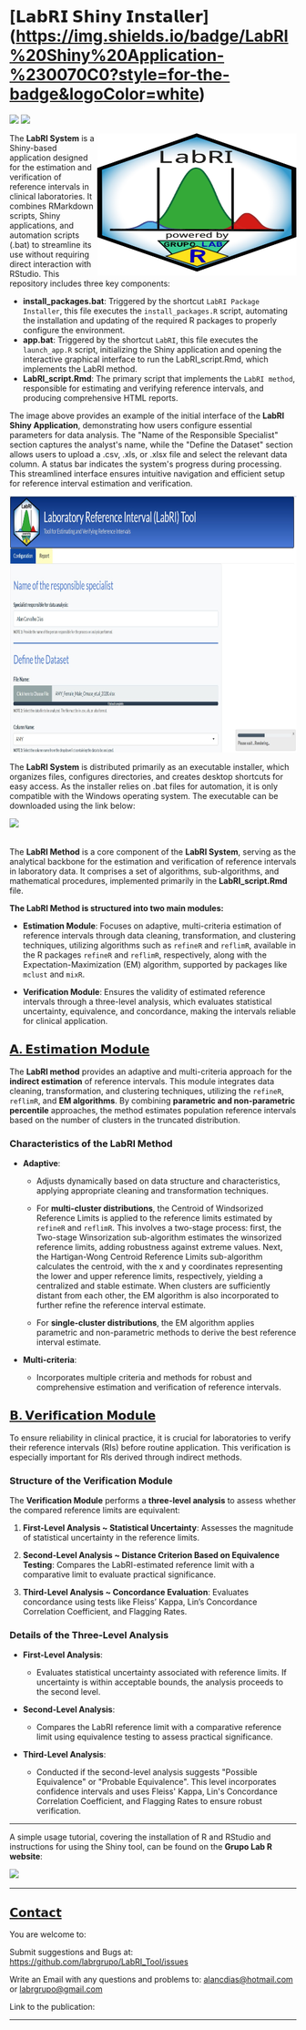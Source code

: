 # [𝗟𝗮𝗯𝗥𝗜 𝗦𝗵𝗶𝗻𝘆 𝗜𝗻𝘀𝘁𝗮𝗹𝗹𝗲𝗿] (https://img.shields.io/badge/LabRI%20Shiny%20Application-%230070C0?style=for-the-badge&logoColor=white)

![](https://img.shields.io/github/license/labrgrupo/LabRI_Tool.svg)
![](https://img.shields.io/github/last-commit/labrgrupo/LabRI_Tool/main.svg)


<img src="www/Logo.svg" width="350px" height="250px" align="right"/>

The **LabRI System** is a Shiny-based application designed for the estimation and verification of reference intervals in clinical laboratories. It combines RMarkdown scripts, Shiny applications, and automation scripts (.bat) to streamline its use without requiring direct interaction with RStudio. This repository includes three key components:

- **install_packages.bat**:  Triggered by the shortcut `LabRI Package Installer`, this file executes the `install_packages.R` script, automating the installation and updating of the required R packages to properly configure the environment.
- **app.bat**: Triggered by the shortcut `LabRI`, this file executes the `launch_app.R` script, initializing the Shiny application and opening the interactive graphical interface to run the LabRI_script.Rmd, which implements the LabRI method.
- **LabRI_script.Rmd**: The primary script that implements the `LabRI method`, responsible for estimating and verifying reference intervals, and producing comprehensive HTML reports.

The image above provides an example of the initial interface of the **LabRI Shiny Application**, demonstrating how users configure essential parameters for data analysis. The "Name of the Responsible Specialist" section captures the analyst's name, while the "Define the Dataset" section allows users to upload a .csv, .xls, or .xlsx file and select the relevant data column. A status bar indicates the system's progress during processing. This streamlined interface ensures intuitive navigation and efficient setup for reference interval estimation and verification.

<img src="www/Interface_Shiny.png" width="900px" height="450px"/>

The **LabRI System** is distributed primarily as an executable installer, which organizes files, configures directories, and creates desktop shortcuts for easy access. As the installer relies on .bat files for automation, it is only compatible with the Windows operating system. The executable can be downloaded using the link below:
<div> 
  <a href="https://www.dropbox.com/scl/fi/su1n2cziqx76en414obe1/LabRI_3.3.0.exe?rlkey=bi2ux8r385g701xlqn6auh8j7&st=b1rkitvc&dl=1" target="_blank">
    <img src="https://img.shields.io/badge/LabRI Installer -%233ccd96?style=for-the-badge&logo=google-chrome&logoColor=%230d02b4&labelColor=%23fee21d" target="_blank" style="height: 50px;"></a> 
</div>

<br>

The **LabRI Method** is a core component of the **LabRI System**, serving as the analytical backbone for the estimation and verification of reference intervals in laboratory data. It comprises a set of algorithms, sub-algorithms, and mathematical procedures, implemented primarily in the **LabRI_script.Rmd** file.

**The LabRI Method is structured into two main modules:**

- **Estimation Module**: Focuses on adaptive, multi-criteria estimation of reference intervals through data cleaning, transformation, and clustering techniques, utilizing algorithms such as `refineR` and `reflimR`, available in the R packages `refineR` and `reflimR`, respectively, along with the Expectation-Maximization (EM) algorithm, supported by packages like `mclust` and `mixR`.
  
- **Verification Module**: Ensures the validity of estimated reference intervals through a three-level analysis, which evaluates statistical uncertainty, equivalence, and concordance, making the intervals reliable for clinical application.

## [𝗔. 𝗘𝘀𝘁𝗶𝗺𝗮𝘁𝗶𝗼𝗻 𝗠𝗼𝗱𝘂𝗹𝗲](https://img.shields.io/badge/LabRI%20Shiny%20Application-%230070C0?style=for-the-badge&logoColor=white)

The **LabRI method** provides an adaptive and multi-criteria approach for the **indirect estimation** of reference intervals. This module integrates data cleaning, transformation, and clustering techniques, utilizing the `refineR`, `reflimR`, and **EM algorithms**. By combining **parametric and non-parametric percentile** approaches, the method estimates population reference intervals based on the number of clusters in the truncated distribution.

### Characteristics of the LabRI Method

- **Adaptive**:
  
  - Adjusts dynamically based on data structure and characteristics, applying appropriate cleaning and transformation techniques.
  - For **multi-cluster distributions**, the Centroid of Windsorized Reference Limits is applied to the reference limits estimated by `refineR` and `reflimR`. This involves a two-stage process: first, the Two-stage Winsorization sub-algorithm estimates the winsorized reference limits, adding robustness against extreme values. Next, the Hartigan-Wong Centroid Reference Limits sub-algorithm calculates the centroid, with the x and y coordinates representing the lower and upper reference limits, respectively, yielding a centralized and stable estimate. When clusters are sufficiently distant from each other, the EM algorithm is also incorporated to further refine the reference interval estimate.
    
  - For **single-cluster distributions**, the EM algorithm applies parametric and non-parametric methods to derive the best reference interval estimate.

- **Multi-criteria**:
  - Incorporates multiple criteria and methods for robust and comprehensive estimation and verification of reference intervals.

## [𝗕. 𝗩𝗲𝗿𝗶𝗳𝗶𝗰𝗮𝘁𝗶𝗼𝗻 𝗠𝗼𝗱𝘂𝗹𝗲](https://img.shields.io/badge/LabRI%20Shiny%20Application-%230070C0?style=for-the-badge&logoColor=white)

To ensure reliability in clinical practice, it is crucial for laboratories to verify their reference intervals (RIs) before routine application. This verification is especially important for RIs derived through indirect methods.

### Structure of the Verification Module

The **Verification Module** performs a **three-level analysis** to assess whether the compared reference limits are equivalent:

1. **First-Level Analysis ~ Statistical Uncertainty**: Assesses the magnitude of statistical uncertainty in the reference limits.
   
2. **Second-Level Analysis ~ Distance Criterion Based on Equivalence Testing**: Compares the LabRI-estimated reference limit with a comparative limit to evaluate practical significance.
   
3. **Third-Level Analysis ~ Concordance Evaluation**: Evaluates concordance using tests like Fleiss’ Kappa, Lin’s Concordance Correlation Coefficient, and Flagging Rates.

### Details of the Three-Level Analysis

- **First-Level Analysis**:
  - Evaluates statistical uncertainty associated with reference limits. If uncertainty is within acceptable bounds, the analysis proceeds to the second level.

- **Second-Level Analysis**:
  - Compares the LabRI reference limit with a comparative reference limit using equivalence testing to assess practical significance.

- **Third-Level Analysis**:
  - Conducted if the second-level analysis suggests "Possible Equivalence" or "Probable Equivalence". This level incorporates confidence intervals and uses Fleiss' Kappa, Lin's Concordance Correlation Coefficient, and Flagging Rates to ensure robust verification.

---

A simple usage tutorial, covering the installation of R and RStudio and instructions for using the Shiny tool, can be found on the **Grupo Lab R website**:

<div> 
  <a href="https://grupolabr.com/LabRI_Packed.html" target="_blank">
    <img src="https://img.shields.io/badge/LabRI Tutorial -%233ccd96?style=for-the-badge&logo=google-chrome&logoColor=%230d02b4&labelColor=%23fee21d" target="_blank" style="height: 50px;"></a> 
</div>

---

## [𝗖𝗼𝗻𝘁𝗮𝗰𝘁](https://img.shields.io/badge/LabRI%20Shiny%20Application-%230070C0?style=for-the-badge&logoColor=white)

You are welcome to:

Submit suggestions and Bugs at: https://github.com/labrgrupo/LabRI_Tool/issues

Write an Email with any questions and problems to: alancdias@hotmail.com or labrgrupo@gmail.com

Link to the publication: 

---
